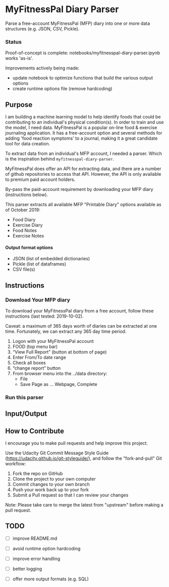 # MyFitnessPal Diary Parser

Parse a free-account MyFitnessPal (MFP) diary into one or more data structures (e.g. JSON, CSV, Pickle).

### Status 
Proof-of-concept is complete: notebooks/myfitnesspal-diary-parser.ipynb works 'as-is'. 

Improvements actively being made:
* update notebook to optimize functions that build the various output options
* create runtime options file (remove hardcoding)

## Purpose

I am building a machine learning model to help identify foods that could be contributing to an individual's physical condition(s). In order to train and use the model, I need data. MyFitnessPal is a popular on-line food & exercise journaling application. It has a free-account option and several methods for adding 'food reaction symptoms' to a journal, making it a great candidate tool for data creation. 

To extract data from an individual's MFP account, I needed a parser. Which is the inspiration behind `myfitnesspal-diary-parser`.

MyFitnessPal does offer an API for extracting data, and there are a number of github repositories to access that API. However, the API is only available to premium paid account holders. 

By-pass the paid-account requirement by downloading your MFP diary (instructions below).

This parser extracts all available MFP "Printable Diary" options available as of October 2019:
* Food Diary
* Exercise Diary
* Food Notes
* Exercise Notes

#### Output format options
* JSON (list of embedded dictionaries)
* Pickle (list of dataframes)
* CSV file(s)


## Instructions

### Download Your MFP diary
To download your MyFitnessPal diary from a free account, follow these instructions (last tested: 2019-10-02).

Caveat: a maximum of 365 days worth of diaries can be extracted at one time. Fortunately, we can extract any 365 day time period.

1. Logon with your MyFitnessPal account
1. FOOD (top menu bar)
2. “View Full Report” (button at bottom of page) 
3. Enter From/To date range
4. Check all boxes
5. “change report” button
6. From browser menu into the ../data directory:
   - File
   - Save Page as ... Webpage, Complete 


### Run this parser

## Input/Output

## How to Contribute

I encourage you to make pull requests and help improve this project.

Use the Udacity Git Commit Message Style Guide (https://udacity.github.io/git-styleguide/), and follow the "fork-and-pull" Git workflow:

1. Fork the repo on GitHub
1. Clone the project to your own computer
1. Commit changes to your own branch
1. Push your work back up to your fork
1. Submit a Pull request so that I can review your changes

Note: Please take care to merge the latest from "upstream" before making a pull request.


## TODO
- [ ] improve README.md
- [ ] avoid runtime option hardcoding
- [ ] improve error handling
- [ ] better logging
- [ ] offer more output formats (e.g. SQL)

